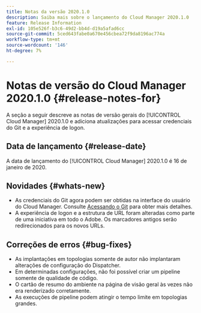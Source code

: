 ```yaml
---
title: Notas da versão 2020.1.0
description: Saiba mais sobre o lançamento do Cloud Manager 2020.1.0
feature: Release Information
exl-id: 105e526f-b3c6-49d2-bb4d-d19a5afad6cc
source-git-commit: 5ced643fabe0a670e456cbea72f9da8196ac774a
workflow-type: tm+mt
source-wordcount: '146'
ht-degree: 7%

---
```


# Notas de versão do Cloud Manager 2020.1.0 {#release-notes-for}

A seção a seguir descreve as notas de versão gerais do [!UICONTROL Cloud Manager] 2020.1.0 e adiciona atualizações para acessar credenciais do Git e a experiência de logon.

## Data de lançamento {#release-date}

A data de lançamento do [!UICONTROL Cloud Manager] 2020.1.0 é 16 de janeiro de 2020.

## Novidades {#whats-new}

* As credenciais do Git agora podem ser obtidas na interface do usuário do Cloud Manager. Consulte [Acessando o Git](/help/managing-code/managing-repositories.md) para obter mais detalhes.
* A experiência de logon e a estrutura de URL foram alteradas como parte de uma iniciativa em todo o Adobe. Os marcadores antigos serão redirecionados para os novos URLs.


## Correções de erros {#bug-fixes}

* As implantações em topologias somente de autor não implantaram alterações de configuração do Dispatcher.
* Em determinadas configurações, não foi possível criar um pipeline somente de qualidade de código.
* O cartão de resumo do ambiente na página de visão geral às vezes não era renderizado corretamente.
* As execuções de pipeline podem atingir o tempo limite em topologias grandes.
